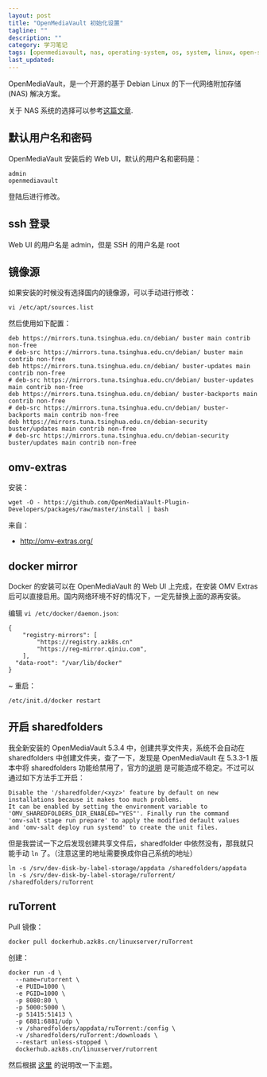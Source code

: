 ```yaml
---
layout: post
title: "OpenMediaVault 初始化设置"
tagline: ""
description: ""
category: 学习笔记
tags: [openmediavault, nas, operating-system, os, system, linux, open-source,]
last_updated:
---
```


OpenMediaVault，是一个开源的基于 Debian Linux 的下一代网络附加存储 (NAS) 解决方案。

关于 NAS 系统的选择可以参考[这篇文章](/post/2020/02/nas-operating-system-choice.html).

## 默认用户名和密码
OpenMediaVault 安装后的 Web UI，默认的用户名和密码是：

	admin
	openmediavault

登陆后进行修改。

## ssh 登录
Web UI 的用户名是 admin，但是 SSH 的用户名是 root

## 镜像源
如果安装的时候没有选择国内的镜像源，可以手动进行修改：

	vi /etc/apt/sources.list

然后使用如下配置：

	deb https://mirrors.tuna.tsinghua.edu.cn/debian/ buster main contrib non-free
	# deb-src https://mirrors.tuna.tsinghua.edu.cn/debian/ buster main contrib non-free
	deb https://mirrors.tuna.tsinghua.edu.cn/debian/ buster-updates main contrib non-free
	# deb-src https://mirrors.tuna.tsinghua.edu.cn/debian/ buster-updates main contrib non-free
	deb https://mirrors.tuna.tsinghua.edu.cn/debian/ buster-backports main contrib non-free
	# deb-src https://mirrors.tuna.tsinghua.edu.cn/debian/ buster-backports main contrib non-free
	deb https://mirrors.tuna.tsinghua.edu.cn/debian-security buster/updates main contrib non-free
	# deb-src https://mirrors.tuna.tsinghua.edu.cn/debian-security buster/updates main contrib non-free

## omv-extras
安装：

    wget -O - https://github.com/OpenMediaVault-Plugin-Developers/packages/raw/master/install | bash

来自：

- <http://omv-extras.org/>


## docker mirror
Docker 的安装可以在 OpenMediaVault 的 Web UI 上完成，在安装 OMV Extras 后可以直接启用。国内网络环境不好的情况下，一定先替换上面的源再安装。

编辑 `vi /etc/docker/daemon.json`:

	{
		"registry-mirrors": [
			"https://registry.azk8s.cn"
			"https://reg-mirror.qiniu.com",
		],
	  "data-root": "/var/lib/docker"
	}
~
重启：

	/etc/init.d/docker restart

## 开启 sharedfolders
我全新安装的 OpenMediaVault 5.3.4 中，创建共享文件夹，系统不会自动在 sharedfolders 中创建文件夹，查了一下，发现是 OpenMediaVault 在 5.3.3-1 版本中将 sharedfolders 功能给禁用了，官方的[说明](https://github.com/openmediavault/openmediavault/blob/master/deb/openmediavault/debian/changelog#L52) 是可能造成不稳定。不过可以通过如下方法手工开启：

    Disable the '/sharedfolder/<xyz>' feature by default on new
    installations because it makes too much problems.
    It can be enabled by setting the environment variable to
    'OMV_SHAREDFOLDERS_DIR_ENABLED="YES"'. Finally run the command
    'omv-salt stage run prepare' to apply the modified default values
    and 'omv-salt deploy run systemd' to create the unit files.

但是我尝试一下之后发现创建共享文件后，sharedfolder 中依然没有，那我就只能手动 `ln` 了。（注意这里的地址需要换成你自己系统的地址）

	ln -s /srv/dev-disk-by-label-storage/appdata /sharedfolders/appdata
	ln -s /srv/dev-disk-by-label-storage/ruTorrent/ /sharedfolders/ruTorrent

## ruTorrent
Pull 镜像：

	docker pull dockerhub.azk8s.cn/linuxserver/ruTorrent

创建：

```
docker run -d \
  --name=rutorrent \
  -e PUID=1000 \
  -e PGID=1000 \
  -p 8080:80 \
  -p 5000:5000 \
  -p 51415:51413 \
  -p 6881:6881/udp \
  -v /sharedfolders/appdata/ruTorrent:/config \
  -v /sharedfolders/ruTorrent:/downloads \
  --restart unless-stopped \
  dockerhub.azk8s.cn/linuxserver/rutorrent
```

然后根据 [这里](/post/2020/03/rtorrent-and-rutorrent.html) 的说明改一下主题。


